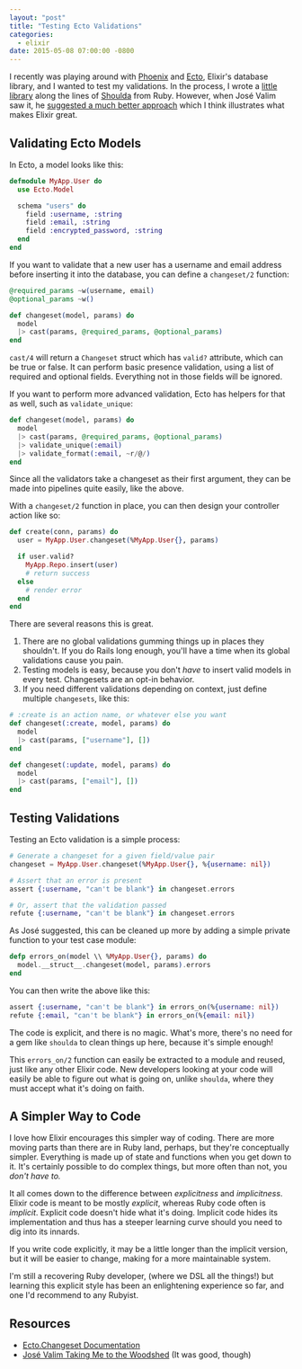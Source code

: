 ```yaml
---
layout: "post"
title: "Testing Ecto Validations"
categories:
  - elixir
date: 2015-05-08 07:00:00 -0800
---
```


I recently was playing around with [Phoenix][phoenix] and [Ecto][ecto], Elixir's
database library, and I wanted to test my validations. In the process, I wrote a
[little library][Ecto.ValidationCase] along the lines of [Shoulda][shoulda] from 
Ruby.  However, when José Valim saw it, he 
[suggested a much better approach][better] which I think illustrates what makes 
Elixir great.

<!-- more -->

## Validating Ecto Models

In Ecto, a model looks like this:

```elixir
defmodule MyApp.User do
  use Ecto.Model

  schema "users" do
    field :username, :string
    field :email, :string
    field :encrypted_password, :string
  end
end
```

If you want to validate that a new user has a username and email address before
inserting it into the database, you can define a `changeset/2` function:

```elixir
@required_params ~w(username, email)
@optional_params ~w()

def changeset(model, params) do
  model
  |> cast(params, @required_params, @optional_params)
end
```

`cast/4` will return a `Changeset` struct which has `valid?` attribute, which 
can be true or false. It can perform basic presence validation, using a list of
required and optional fields. Everything not in those fields will be ignored.

If you want to perform more advanced validation, Ecto has helpers for that as
well, such as `validate_unique`:

```elixir
def changeset(model, params) do
  model
  |> cast(params, @required_params, @optional_params)
  |> validate_unique(:email)
  |> validate_format(:email, ~r/@/)
end
```

Since all the validators take a changeset as their first argument, they can be
made into pipelines quite easily, like the above.

With a `changeset/2` function in place, you can then design your controller 
action like so:

```elixir
def create(conn, params) do
  user = MyApp.User.changeset(%MyApp.User{}, params)

  if user.valid?
    MyApp.Repo.insert(user)
    # return success
  else
    # render error
  end
end
```

There are several reasons this is great.

1. There are no global validations gumming things up in places they shouldn't.
   If you do Rails long enough, you'll have a time when its global validations
   cause you pain.
2. Testing models is easy, because you don't _have_ to insert valid models in
   every test. Changesets are an opt-in behavior.
3. If you need different validations depending on context, just define multiple
   `changesets`, like this:

```elixir
# :create is an action name, or whatever else you want
def changeset(:create, model, params) do
  model
  |> cast(params, ["username"], [])
end

def changeset(:update, model, params) do
  model
  |> cast(params, ["email"], [])
end
```

## Testing Validations
Testing an Ecto validation is a simple process:

```elixir
# Generate a changeset for a given field/value pair
changeset = MyApp.User.changeset(%MyApp.User{}, %{username: nil})

# Assert that an error is present
assert {:username, "can't be blank"} in changeset.errors

# Or, assert that the validation passed
refute {:username, "can't be blank"} in changeset.errors
```

As José suggested, this can be cleaned up more by adding a simple private 
function to your test case module:

```elixir
defp errors_on(model \\ %MyApp.User{}, params) do
  model.__struct__.changeset(model, params).errors
end
```

You can then write the above like this:

```elixir
assert {:username, "can't be blank"} in errors_on(%{username: nil})
refute {:email, "can't be blank"} in errors_on(%{email: nil})
```

The code is explicit, and there is no magic. What's more, there's no need for a
gem like `shoulda` to clean things up here, because it's simple enough! 

This `errors_on/2` function can easily be extracted to a module and reused, 
just like any other Elixir code. New developers looking at your code will easily
be able to figure out what is going on, unlike `shoulda`, where they must accept
what it's doing on faith.

## A Simpler Way to Code

I love how Elixir encourages this simpler way of coding. There are more moving
parts than there are in Ruby land, perhaps, but they're conceptually simpler.
Everything is made up of state and functions when you get down to it.  It's 
certainly possible to do complex things, but more often than not, you _don't 
have to._

It all comes down to the difference between _explicitness_ and _implicitness_.
Elixir code is meant to be mostly _explicit_, whereas Ruby code often is
_implicit_. Explicit code doesn't hide what it's doing. Implicit code hides its 
implementation and thus has a steeper learning curve should you need to dig into
its innards.

If you write code explicitly, it may be a little longer than the implicit
version, but it will be easier to change, making for a more maintainable
system.

I'm still a recovering Ruby developer, (where we DSL all the things!) but
learning this explicit style has been an enlightening experience so far, and one
I'd recommend to any Rubyist.

## Resources

- [Ecto.Changeset Documentation][Ecto.Changeset]
- [José Valim Taking Me to the Woodshed][better] (It was good, though)

[shoulda]: https://github.com/thoughtbot/shoulda
[better]: https://groups.google.com/forum/#!topic/elixir-lang-talk/kwLLyCiarls
[Ecto.ValidationCase]: https://github.com/danielberkompas/ecto_validation_case
[Ecto.Changeset]: http://hexdocs.pm/ecto/0.11.2/Ecto.Changeset.html
[phoenix]: http://phoenixframework.org
[ecto]: https://github.com/elixir-lang/ecto
